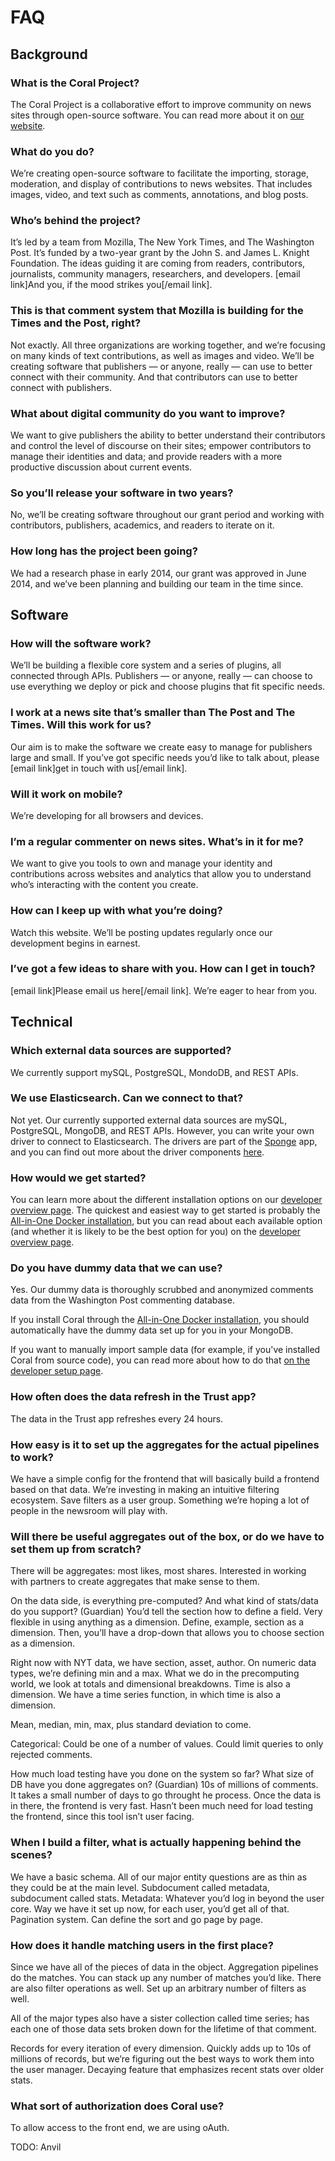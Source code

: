 # FAQ

## Background

### What is the Coral Project?
The Coral Project is a collaborative effort to improve community on news sites through open-source software. You can read more about it on [our website](https://www.coralproject.net).

### What do you do?
We’re creating open-source software to facilitate the importing, storage, moderation, and display of contributions to news websites. That includes images, video, and text such as comments, annotations, and blog posts.

### Who’s behind the project?
It’s led by a team from Mozilla, The New York Times, and The Washington Post. It’s funded by a two-year grant by the John S. and James L. Knight Foundation. The ideas guiding it are coming from readers, contributors, journalists, community managers, researchers, and developers. [email link]And you, if the mood strikes you[/email link].

### This is that comment system that Mozilla is building for the Times and the Post, right?
Not exactly. All three organizations are working together, and we’re focusing on many kinds of text contributions, as well as images and video. We’ll be creating software that publishers — or anyone, really — can use to better connect with their community. And that contributors can use to better connect with publishers.

### What about digital community do you want to improve?
We want to give publishers the ability to better understand their contributors and control the level of discourse on their sites; empower contributors to manage their identities and data; and provide readers with a more productive discussion about current events.

### So you’ll release your software in two years?
No, we’ll be creating software throughout our grant period and working with contributors, publishers, academics, and readers to iterate on it.

### How long has the project been going?
We had a research phase in early 2014, our grant was approved in June 2014, and we’ve been planning and building our team in the time since.

## Software

### How will the software work?
We’ll be building a flexible core system and a series of plugins, all connected through APIs. Publishers — or anyone, really — can choose to use everything we deploy or pick and choose plugins that fit specific needs.

### I work at a news site that’s smaller than The Post and The Times. Will this work for us?
Our aim is to make the software we create easy to manage for publishers large and small. If you’ve got specific needs you’d like to talk about, please [email link]get in touch with us[/email link].

### Will it work on mobile?
We’re developing for all browsers and devices.

### I’m a regular commenter on news sites. What’s in it for me?
We want to give you tools to own and manage your identity and contributions across websites and analytics that allow you to understand who’s interacting with the content you create.

### How can I keep up with what you’re doing?
Watch this website. We’ll be posting updates regularly once our development begins in earnest.

### I’ve got a few ideas to share with you. How can I get in touch?
[email link]Please email us here[/email link]. We’re eager to hear from you.

## Technical

### Which external data sources are supported?
We currently support mySQL, PostgreSQL, MondoDB, and REST APIs.

### We use Elasticsearch. Can we connect to that?
Not yet. Our currently supported external data sources are mySQL, PostgreSQL, MongoDB, and REST APIs. However, you can write your own driver to connect to Elasticsearch. The drivers are part of the [Sponge](sponge) app, and you can find out more about the driver components [here](sponge/included_packages/#how-to-add-a-new-source).

### How would we get started?
You can learn more about the different installation options on our [developer overview page](developer). The quickest and easiest way to get started is probably the [All-in-One Docker installation](quickstart), but you can read about each available option (and whether it is likely to be the best option for you) on the [developer overview page](developer).

### Do you have dummy data that we can use?
Yes. Our dummy data is thoroughly scrubbed and anonymized comments data from the Washington Post commenting database.

If you install Coral through the [All-in-One Docker installation](quickstart), you should automatically have the dummy data set up for you in your MongoDB.

If you want to manually import sample data (for example, if you've installed Coral from source code), you can read more about how to do that [on the developer setup page](developer/developer_setup/#mongodb).

### How often does the data refresh in the Trust app?
The data in the Trust app refreshes every 24 hours.

### How easy is it to set up the aggregates for the actual pipelines to work?
We have a simple config for the frontend that will basically build a frontend based on that data. We’re investing in making an intuitive filtering ecosystem. Save filters as a user group. Something we’re hoping a lot of people in the newsroom will play with.  

### Will there be useful aggregates out of the box, or do we have to set them up from scratch?
There will be aggregates: most likes, most shares. Interested in working with partners to create aggregates that make sense to them.

On the data side, is everything pre-computed? And what kind of stats/data do you support?  (Guardian)
You’d tell the section how to define a field. Very flexible in using anything as a dimension. Define, example, section as a dimension. Then, you’ll have a drop-down that allows you to choose section as a dimension.

Right now with NYT data, we have section, asset, author. On numeric data types, we’re defining  min and a max. What we do in the precomputing world, we look at totals and dimensional breakdowns. Time is also a dimension. We have a time series function, in which time is also a dimension.

Mean, median, min, max, plus standard deviation to come.

Categorical: Could be one of a number of values. Could limit queries to only rejected comments.

How much load testing have you done on the system so far? What size of DB have you done aggregates on? (Guardian)
10s of millions of comments. It takes a small number of days to go throught he process. Once the data is in there, the frontend is very fast. Hasn’t been much need for load testing the frontend, since this tool isn’t user facing.

### When I build a filter, what is actually happening behind the scenes?
We have a basic schema. All of our major entity questions are as thin as they could be at the main level. Subdocument called metadata, subdocument called stats. Metadata: Whatever you’d log in beyond the user core. Way we have it set up now, for each user, you’d get all of that. Pagination system. Can define the sort and go page by page.

### How does it handle matching users in the first place?
Since we have all of the pieces of data in the object. Aggregation pipelines do the matches. You can stack up any number of matches you’d like. There are also filter operations as well. Set up an arbitrary number of filters as well.

All of the major types also have a sister collection called time series; has each one of those data sets broken down for the lifetime of that comment.

Records for every iteration of every dimension. Quickly adds up to 10s of millions of records, but we’re figuring out the best ways to work them into the user manager. Decaying feature that emphasizes recent stats over older stats.

### What sort of authorization does Coral use?
To allow access to the front end, we are using oAuth.

TODO: Anvil
